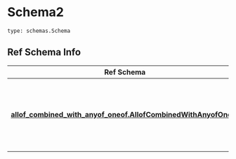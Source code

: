 # Schema2
```
type: schemas.Schema
```

## Ref Schema Info
Ref Schema | Input Type | Output Type
---------- | ---------- | -----------
[**allof_combined_with_anyof_oneof.AllofCombinedWithAnyofOneof**](../../../../../../../components/schema/allof_combined_with_anyof_oneof.md) | dict, schemas.immutabledict, str, datetime.date, datetime.datetime, uuid.UUID, int, float, bool, None, list, tuple, bytes, io.FileIO, io.BufferedReader | schemas.immutabledict, str, float, int, bool, None, tuple, bytes, io.FileIO
